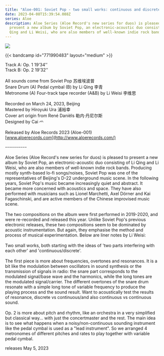 ```yaml
---
title: "Aloe-001: Soviet Pop - two small works: continuous and discrete"
date: 2023-04-08T15:39:54.088Z
series: Aloe
description: Aloe Series (Aloe Record's new series for duos) is pleased to
  present a new album by Soviet Pop, an electronic-acoustic duo consisting of Li
  Qing and Li Weisi, who are also members of well-known indie rock bands.
---
```

![](/images/uploads/two-small-works-continuous-and-discrete.jpg)

{{< bandcamp id="771990483" layout="medium" >}}

Track A: Op. 1 19’34’’\
Track B: Op. 2 19’32’’\
\
All sounds come from Soviet Pop 苏维埃波普\
Snare Drum (A) Pedal cymbal (B) by Li Qing 李青\
Metronome (A) Four-track tape recorder (A&B) by Li Weisi 李维思\
\
Recorded on March 24, 2023, Beijing\
Mastered by Hiroyuki Ura 浦裕幸\
Cover art origin from René Daniëls 勒内·丹尼尔斯\
Designed by Cai 爫\
\
Released by Aloe Records 2023 (Aloe-001)\
[www.aloerecords.com](http://www.aloerecords.com/)

\----------- \
\
Aloe Series (Aloe Record's new series for duos) is pleased to present a new album by Soviet Pop, an electronic-acoustic duo consisting of Li Qing and Li Weisi, who are also members of well-known indie rock bands. Producing mostly synth-based lo-fi songs/noises, Soviet Pop was one of the representatives of Beijing's D-22 underground music scene. In the following years, Soviet Pop's music became increasingly quiet and abstract. It became more concerned with acoustics and space. They have also performed with musicians such as Lionel Marchetti, Axel Dörner and Kai Fagaschinski, and are active members of the Chinese improvised music scene.\
\
The two compositions on the album were first performed in 2019-2020, and were re-recorded and released this year. Unlike Soviet Pop's previous electronic releases, these two compositions seem to be dominated by acoustic instrumentation. But again, they emphasise the method and process of musical experimentation. Below are liner notes by Li Weisi:\
\
Two small works, both starting with the ideas of 'two parts interfering with each other' and 'continuous/discrete'.\
\
The first piece is more about frequencies, overtones and resonances. It is a bit like the modulation between oscillators in sound synthesis or the transmission of signals in radio: the snare part corresponds to the modulated signal/base wave and the harmonics, while the long tones are the modulated signal/carrier. The different overtones of the snare drum resonate with a simple long tone of variable frequency to produce the playing process and the sound result. Want to acoustically test the results of resonance, discrete vs continuous/and also continuous vs continuous sound.\
\
Op. 2 is more about pitch and rhythm, like an orchestra in a very simplified but classical way... with just the concertmaster and the rest. The main idea is to see what happens when a noisy/non-continuous sounding instrument like the pedal cymbal is used as a "lead instrument". So we arranged 4 metronomes of different pitches and rates to play together with variable pedal cymbal. [](<>)

releases May 5, 2023